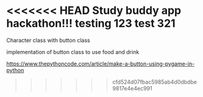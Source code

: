 <<<<<<< HEAD
Study buddy app hackathon!!!
testing 123 
test 321
=======
Character class with button class

implementation of button class to use food and drink

https://www.thepythoncode.com/article/make-a-button-using-pygame-in-python  
>>>>>>> cfd524d07fbac5985ab4d0dbdbe9817e4e4ec991

